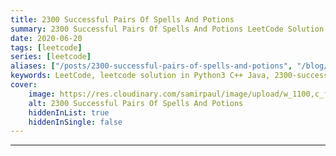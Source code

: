 ```yaml
---
title: 2300 Successful Pairs Of Spells And Potions
summary: 2300 Successful Pairs Of Spells And Potions LeetCode Solution Explained
date: 2020-06-20
tags: [leetcode]
series: [leetcode]
aliases: ["/posts/2300-successful-pairs-of-spells-and-potions", "/blog/posts/2300-successful-pairs-of-spells-and-potions", "/2300-successful-pairs-of-spells-and-potions"]
keywords: LeetCode, leetcode solution in Python3 C++ Java, 2300-successful-pairs-of-spells-and-potions solution
cover:
    image: https://res.cloudinary.com/samirpaul/image/upload/w_1100,c_fit,co_rgb:FFFFFF,l_text:Arial_70_bold:2300 Successful Pairs Of Spells And Potions/problem-solving.webp
    alt: 2300 Successful Pairs Of Spells And Potions
    hiddenInList: true
    hiddenInSingle: false
---
```





---


